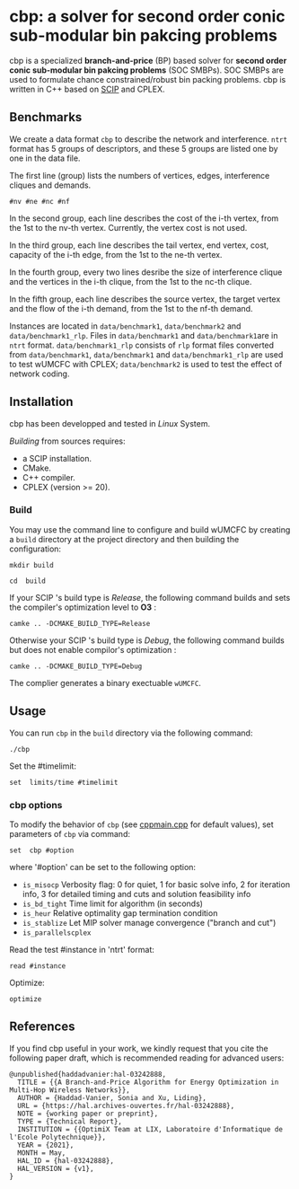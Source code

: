 

# cbp: a solver for second order conic sub-modular bin pakcing problems

cbp is a specialized **branch-and-price** (BP) based solver for **second order conic sub-modular bin pakcing problems** (SOC SMBPs). SOC SMBPs are used to formulate chance constrained/robust bin packing problems. cbp is written in C++ based on [SCIP](https://www.scipopt.org/) and CPLEX.



## Benchmarks
We create a data format `cbp` to describe the network and interference. `ntrt` format has 5 groups of descriptors, and these 5 groups are listed one by one in the data file.

The first line (group) lists the numbers of vertices, edges,  interference cliques and demands.
```
#nv #ne #nc #nf
```
In the second group, each line describes the cost of the  i-th vertex, from the 1st to  the nv-th vertex.  Currently, the vertex cost is not used.

In the third group,  each line describes the tail vertex, end vertex, cost, capacity of the i-th edge, from the 1st to the ne-th vertex. 

In the fourth group, every two lines desribe the size of interference clique and the vertices in the i-th clique, from the 1st to the nc-th clique.

In the fifth group, each line describes the source vertex, the target vertex and the flow of the i-th demand, from the 1st to the nf-th demand. 

Instances are located in `data/benchmark1`,  `data/benchmark2` and  `data/benchmark1_rlp`.
Files in `data/benchmark1` and `data/benchmark1`are in `ntrt` format. `data/benchmark1_rlp` consists of `rlp` format files converted from `data/benchmark1`, `data/benchmark1` and `data/benchmark1_rlp` are used to test wUMCFC with CPLEX; `data/benchmark2` is used to test the effect of network coding.


## Installation
cbp has been developped and tested in *Linux* System. 

*Building* from sources requires:
- a SCIP installation.
- CMake.
- C++ compiler.
- CPLEX (version >= 20).

### Build
You may use the command line to configure and build wUMCFC by creating a `build` directory at the project directory and then building the configuration:
```
mkdir build
```
```
cd  build
```
If your SCIP 's build type is *Release*,  the following command builds and sets the compiler's optimization level to **O3** : 
```
camke .. -DCMAKE_BUILD_TYPE=Release
```
Otherwise your SCIP 's build type is *Debug*,  the following command builds but does not enable compilor's optimization : 
```
camke .. -DCMAKE_BUILD_TYPE=Debug
```
The complier generates a binary exectuable `wUMCFC`.

## Usage

You can run `cbp`  in the `build` directory via the following command:
```
./cbp
```
Set the #timelimit:
```
set  limits/time #timelimit
```

### cbp options
To modify the behavior of `cbp` (see [cppmain.cpp](https://github.com/mlubin/Pajarito.jl/blob/master/src/solver.jl) for default values), set parameters of `cbp` via command:
```
set  cbp #option
```
where '#option' can be set to the following option:

  * `is_misocp` Verbosity flag: 0 for quiet, 1 for basic solve info, 2 for iteration info, 3 for detailed timing and cuts and solution feasibility info
  * `is_bd_tight` Time limit for algorithm (in seconds)
  * `is_heur` Relative optimality gap termination condition
  * `is_stablize` Let MIP solver manage convergence ("branch and cut")
  * `is_parallelscplex`




Read the test #instance in 'ntrt' format:
```
read #instance
```
Optimize:
```
optimize
```



## References

If you find cbp useful in your work, we kindly request that you cite the following paper draft, which is recommended reading for advanced users:


    @unpublished{haddadvanier:hal-03242888,
      TITLE = {{A Branch-and-Price Algorithm for Energy Optimization in Multi-Hop Wireless Networks}},
      AUTHOR = {Haddad-Vanier, Sonia and Xu, Liding},
      URL = {https://hal.archives-ouvertes.fr/hal-03242888},
      NOTE = {working paper or preprint},
      TYPE = {Technical Report},
      INSTITUTION = {{OptimiX Team at LIX, Laboratoire d'Informatique de l'Ecole Polytechnique}},
      YEAR = {2021},
      MONTH = May,
      HAL_ID = {hal-03242888},
      HAL_VERSION = {v1},
    }
